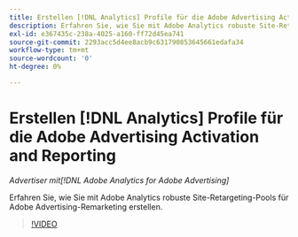 ```yaml
---
title: Erstellen [!DNL Analytics] Profile für die Adobe Advertising Activation and Reporting
description: Erfahren Sie, wie Sie mit Adobe Analytics robuste Site-Retargeting-Pools für Adobe Advertising-Remarketing erstellen.
exl-id: e367435c-238a-4025-a160-ff72d45ea741
source-git-commit: 2293acc5d4ee8acb9c631790853645661edafa34
workflow-type: tm+mt
source-wordcount: '0'
ht-degree: 0%

---
```


# Erstellen [!DNL Analytics] Profile für die Adobe Advertising Activation and Reporting

*Advertiser mit[!DNL Adobe Analytics for Adobe Advertising]*

Erfahren Sie, wie Sie mit Adobe Analytics robuste Site-Retargeting-Pools für Adobe Advertising-Remarketing erstellen.

>[!VIDEO](https://video.tv.adobe.com/v/33503)
